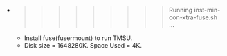 * >>>>>>>>> Running inst-min-con-xtra-fuse.sh ...
  * Install fuse(fusermount) to run TMSU.
  * Disk size = 1648280K. Space Used = 4K.
